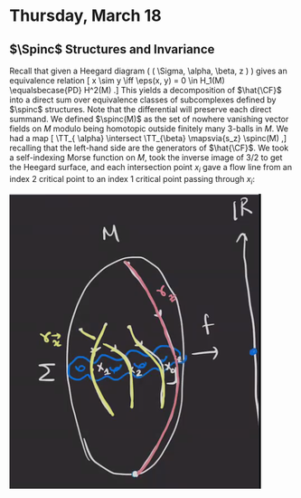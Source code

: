 # Thursday, March 18

## $\Spinc$ Structures and Invariance

Recall that given a Heegard diagram \( ( \Sigma, \alpha, \beta, z ) \) gives an equivalence relation
\[
x \sim y \iff \eps(x, y) = 0 \in H_1(M) \equalsbecase{PD} H^2(M)
.\]
This yields a decomposition of $\hat{\CF}$ into a direct sum over equivalence classes of subcomplexes defined by $\spinc$ structures.
Note that the differential will preserve each direct summand.
We defined $\spinc(M)$ as the set of nowhere vanishing vector fields on $M$ modulo being homotopic outside finitely many 3-balls in $M$.
We had a map 
\[
\TT_{ \alpha} \intersect \TT_{\beta} \mapsvia{s_z} \spinc(M)
,\]
recalling that the left-hand side are the generators of $\hat{\CF}$.
We took a self-indexing Morse function on $M$, took the inverse image of $3/2$ to get the Heegard surface, and each intersection point $x_i$ gave a flow line from an index 2 critical point to an index 1 critical point passing through $x_i$:

![image_2021-03-18-11-19-00](figures/image_2021-03-18-11-19-00.png)

